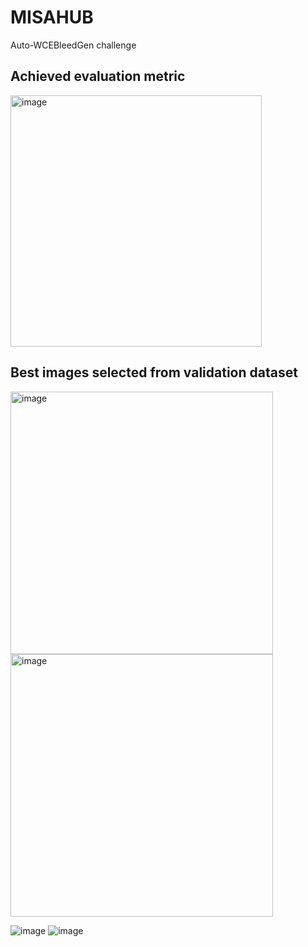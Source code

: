 # MISAHUB
Auto-WCEBleedGen challenge
## Achieved evaluation metric
<img width="402" alt="image" src="https://github.com/Ananyaa26/MISAHUB/assets/89255668/fcefd34b-c65b-4161-a238-b47423bc730f">
<br/> 

## Best images selected from validation dataset
<img width="420" alt="image" src="https://github.com/Ananyaa26/MISAHUB/assets/89255668/122f655e-8ced-4e7f-9c95-b57993765cbf">
<img width="420" alt="image" src="https://github.com/Ananyaa26/MISAHUB/assets/89255668/5248d2c5-0ec0-420c-8545-31b4a0766ba6">


![image](https://github.com/Ananyaa26/MISAHUB/assets/89255668/6728ce1b-4d83-4ee0-baa7-2f4e31613816)
![image](https://github.com/Ananyaa26/MISAHUB/assets/89255668/419cf707-f35f-4b05-9acc-738e6c11aa00)

